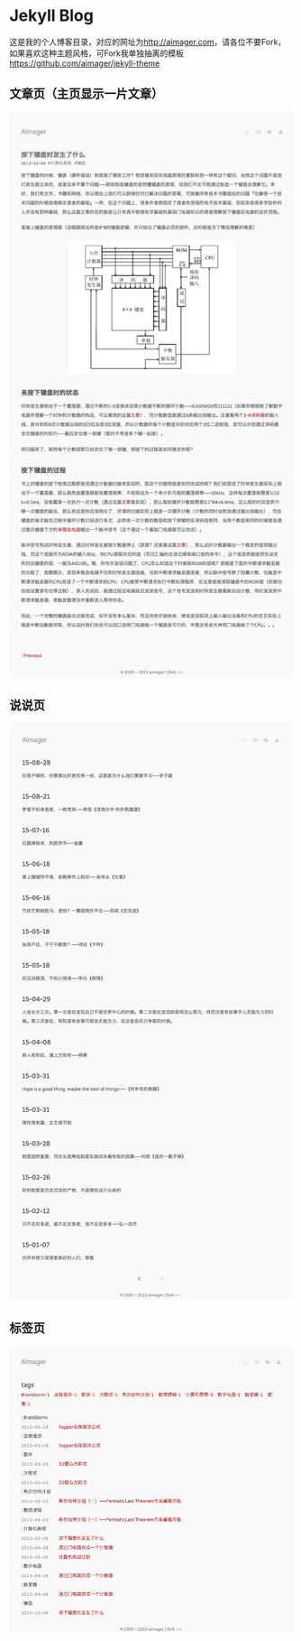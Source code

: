 # Jekyll Blog

这是我的个人博客目录，对应的网址为<http://aimager.com>，请各位不要Fork，如果喜欢这种主题风格，可Fork我单独抽离的模板<https://github.com/aimager/jekyll-theme> 

## 文章页（主页显示一片文章）

![](/media/img/README/homepage.png)

## 说说页

![](/media/img/README/feelings.png)

## 标签页

![](/media/img/README/tags.png)
